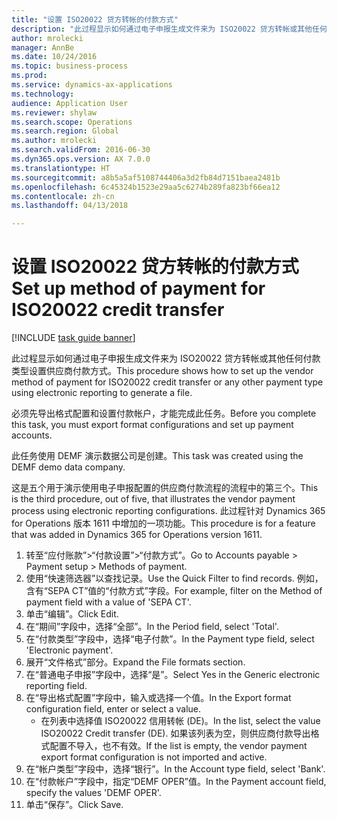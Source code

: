 ```yaml
--- 
title: "设置 ISO20022 贷方转帐的付款方式"
description: "此过程显示如何通过电子申报生成文件来为 ISO20022 贷方转帐或其他任何付款类型设置供应商付款方式。"
author: mrolecki
manager: AnnBe
ms.date: 10/24/2016
ms.topic: business-process
ms.prod: 
ms.service: dynamics-ax-applications
ms.technology: 
audience: Application User
ms.reviewer: shylaw
ms.search.scope: Operations
ms.search.region: Global
ms.author: mrolecki
ms.search.validFrom: 2016-06-30
ms.dyn365.ops.version: AX 7.0.0
ms.translationtype: HT
ms.sourcegitcommit: a8b5a5af5108744406a3d2fb84d7151baea2481b
ms.openlocfilehash: 6c45324b1523e29aa5c6274b289fa823bf66ea12
ms.contentlocale: zh-cn
ms.lasthandoff: 04/13/2018

---
```

# <a name="set-up-method-of-payment-for-iso20022-credit-transfer"></a><span data-ttu-id="f1b6c-103">设置 ISO20022 贷方转帐的付款方式</span><span class="sxs-lookup"><span data-stu-id="f1b6c-103">Set up method of payment for ISO20022 credit transfer</span></span>

[!INCLUDE [task guide banner](../../includes/task-guide-banner.md)]

<span data-ttu-id="f1b6c-104">此过程显示如何通过电子申报生成文件来为 ISO20022 贷方转帐或其他任何付款类型设置供应商付款方式。</span><span class="sxs-lookup"><span data-stu-id="f1b6c-104">This procedure shows how to set up the vendor method of payment for ISO20022 credit transfer or any other payment type using electronic reporting to generate a file.</span></span> 

<span data-ttu-id="f1b6c-105">必须先导出格式配置和设置付款帐户，才能完成此任务。</span><span class="sxs-lookup"><span data-stu-id="f1b6c-105">Before you complete this task, you must export format configurations and set up payment accounts.</span></span>

<span data-ttu-id="f1b6c-106">此任务使用 DEMF 演示数据公司是创建。</span><span class="sxs-lookup"><span data-stu-id="f1b6c-106">This task was created using the DEMF demo data company.</span></span>

<span data-ttu-id="f1b6c-107">这是五个用于演示使用电子申报配置的供应商付款流程的流程中的第三个。</span><span class="sxs-lookup"><span data-stu-id="f1b6c-107">This is the third procedure, out of five, that illustrates the vendor payment process using electronic reporting configurations.</span></span> <span data-ttu-id="f1b6c-108">此过程针对 Dynamics 365 for Operations 版本 1611 中增加的一项功能。</span><span class="sxs-lookup"><span data-stu-id="f1b6c-108">This procedure is for a feature that was added in Dynamics 365 for Operations version 1611.</span></span>

1. <span data-ttu-id="f1b6c-109">转至“应付账款”>“付款设置”>“付款方式”。</span><span class="sxs-lookup"><span data-stu-id="f1b6c-109">Go to Accounts payable > Payment setup > Methods of payment.</span></span>
2. <span data-ttu-id="f1b6c-110">使用“快速筛选器”以查找记录。</span><span class="sxs-lookup"><span data-stu-id="f1b6c-110">Use the Quick Filter to find records.</span></span> <span data-ttu-id="f1b6c-111">例如，含有“SEPA CT”值的“付款方式”字段。</span><span class="sxs-lookup"><span data-stu-id="f1b6c-111">For example, filter on the Method of payment field with a value of 'SEPA CT'.</span></span>
3. <span data-ttu-id="f1b6c-112">单击“编辑”。</span><span class="sxs-lookup"><span data-stu-id="f1b6c-112">Click Edit.</span></span>
4. <span data-ttu-id="f1b6c-113">在“期间”字段中，选择“全部”。</span><span class="sxs-lookup"><span data-stu-id="f1b6c-113">In the Period field, select 'Total'.</span></span>
5. <span data-ttu-id="f1b6c-114">在“付款类型”字段中，选择“电子付款”。</span><span class="sxs-lookup"><span data-stu-id="f1b6c-114">In the Payment type field, select 'Electronic payment'.</span></span>
6. <span data-ttu-id="f1b6c-115">展开“文件格式”部分。</span><span class="sxs-lookup"><span data-stu-id="f1b6c-115">Expand the File formats section.</span></span>
7. <span data-ttu-id="f1b6c-116">在“普通电子申报”字段中，选择“是”。</span><span class="sxs-lookup"><span data-stu-id="f1b6c-116">Select Yes in the Generic electronic reporting field.</span></span>
8. <span data-ttu-id="f1b6c-117">在“导出格式配置”字段中，输入或选择一个值。</span><span class="sxs-lookup"><span data-stu-id="f1b6c-117">In the Export format configuration field, enter or select a value.</span></span>
    * <span data-ttu-id="f1b6c-118">在列表中选择值 ISO20022 信用转帐 (DE)。</span><span class="sxs-lookup"><span data-stu-id="f1b6c-118">In the list, select the value ISO20022 Credit transfer (DE).</span></span> <span data-ttu-id="f1b6c-119">如果该列表为空，则供应商付款导出格式配置不导入，也不有效。</span><span class="sxs-lookup"><span data-stu-id="f1b6c-119">If the list is empty, the vendor payment export format configuration is not imported and active.</span></span>  
9. <span data-ttu-id="f1b6c-120">在“帐户类型”字段中，选择“银行”。</span><span class="sxs-lookup"><span data-stu-id="f1b6c-120">In the Account type field, select 'Bank'.</span></span>
10. <span data-ttu-id="f1b6c-121">在“付款帐户”字段中，指定“DEMF OPER”值。</span><span class="sxs-lookup"><span data-stu-id="f1b6c-121">In the Payment account field, specify the values 'DEMF OPER'.</span></span>
11. <span data-ttu-id="f1b6c-122">单击“保存”。</span><span class="sxs-lookup"><span data-stu-id="f1b6c-122">Click Save.</span></span>


